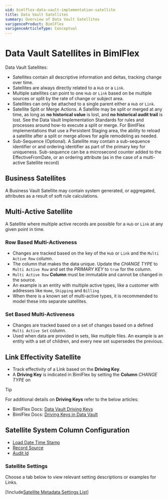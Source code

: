 ```yaml
---
uid: bimlflex-data-vault-implementation-satellite
title: Data Vault Satellites
summary: Overview of Data Vault Satellites
varigenceProduct: BimlFlex
varigenceArticleType: Conceptual
---
```

# Data Vault Satellites in BimlFlex

Data Vault Satellites:

* Satellites contain all descriptive information and deltas, tracking change over time.
* Satellites are always directly related to a `Hub` or a `Link`.
* Multiple satellites can point to one `Hub` or `Link` based on be multiple sources or split by the rate of change or subject area.
* Satellites can only be attached to a single parent either a `Hub` or `Link`.
* Satellite Split or Merge Actions.
  A Satellite may be split or merged at any time, as long as **no historical value** is lost, and **no historical audit trail** is lost.
  See the Data Vault Implementation Standards for rules and processes around how-to execute a split or merge.
  For BimlFlex implementations that use a Persistent Staging area, the ability to reload a satellite after a split or merge allows for agile remodeling as needed.
* Sub-Sequence (Optional).
  A Satellite may contain a sub-sequence identifier or and ordering identifier as part of the primary key for uniqueness.
  Sub-sequence can be a microsecond counter added to the EffectiveFromDate, or an ordering attribute (as in the case of a multi-active Satellite record)

## Business Satellites

A Business Vault Satellite may contain system generated, or aggregated, attributes as a result of soft rule calculations.

## Multi-Active Satellite

A Satellite where multiple active records are possible for a `Hub` or `Link` at any given point in time.

### Row Based Multi-Activeness

* Changes are tracked based on the key of the `Hub` or `Link` and the `Multi Active Row` column.
* The column that makes the data unique.
  Update the *CHANGE TYPE* to `Multi Active Row` and set the *PRIMARY KEY* to `true` for the column.
* `Multi Active Row` **Column** must be immutable and cannot be changed in the source.
* An example is an entity with multiple active types, like a customer with addresses like `Home`, `Shipping` and `Billing`
* When there is a known set of multi-active types, it is recommended to model these into separate satellites.

### Set Based Multi-Activeness

* Changes are tracked based on a set of changes based on a defined `Multi Active Set` column.
* Used when data are provided in sets, like multiple files.
    An example is an entity with a set of children, and every new set supersedes the previous.

## Link Effectivity Satellite

* Track effectivity of a Link based on the **Driving Key**.
* A **Driving Key** is indicated in BimlFlex by setting the **Column** *CHANGE TYPE* on

> [!TIP]
> For additional details on **Driving Keys** refer to the below articles:
>
> * BimlFlex Docs: [Data Vault Driving Keys](xref:bimlflex-driving-keys)
> * BimlFlex Docs: [Driving Keys in Data Vault](xref:driving-keys-in-data-vault)

## Satellite System Column Configuration

* [Load Date Time Stamp](#load-date-time-stamp)
* [Record Source](#record-source)
* [Audit Id](#audit-id)

### Satellite Settings

Choose a tab below to view relevant setting descriptions or examples for Links.

[!include[Satellite Metadata Settings List](_settings_satellite.md)]
